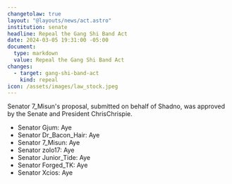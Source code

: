 ```yaml
---
changetolaw: true
layout: "@layouts/news/act.astro"
institution: senate
headline: Repeal the Gang Shi Band Act
date: 2024-03-05 19:31:00 -05:00
document:
  type: markdown
  value: Repeal the Gang Shi Band Act
changes:
  - target: gang-shi-band-act
    kind: repeal
icon: /assets/images/law_stock.jpeg
---
```

Senator 7_Misun's proposal, submitted on behalf of Shadno, was approved by the Senate and President ChrisChrispie.<!--more-->

* Senator Gjum: Aye
* Senator Dr_Bacon_Hair: Aye
* Senator 7_Misun: Aye
* Senator zolo17: Aye
* Senator Junior_Tide: Aye
* Senator Forged_TK: Aye
* Senator Xcios: Aye